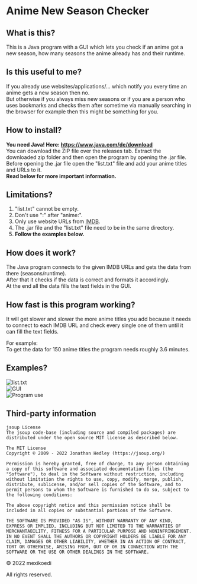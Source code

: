 # Anime New Season Checker

## What is this?
This is a Java program with a GUI which lets you check if an anime got a new season, how many seasons the anime already has and their runtime.

## Is this useful to me?
If you already use websites/applications/... which notify you every time an anime gets a new season then no. <br>
But otherwise if you always miss new seasons or if you are a person who uses bookmarks and checks them after sometime via manually searching in the browser for example then this might be something for you.

## How to install?
**You need Java! Here: https://www.java.com/de/download** <br>
You can download the ZIP file over the releases tab. Extract the downloaded zip folder and then open the program by opening the .jar file. <br>
Before opening the .jar file open the "list.txt" file and add your anime titles and URLs to it. <br>
**Read below for more important information.**

## Limitations?
1) "list.txt" cannot be empty. <br>
2) Don't use ":" after "anime:". <br>
3) Only use website URLs from [IMDB](https://www.imdb.com). <br>
4) The .jar file and the "list.txt" file need to be in the same directory. <br>
5) **Follow the examples below.**

## How does it work?
The Java program connects to the given IMDB URLs and gets the data from there (seasons/runtime). <br> 
After that it checks if the data is correct and formats it accordingly. <br>
At the end all the data fills the text fields in the GUI.

## How fast is this program working?
It will get slower and slower the more anime titles you add because it needs to connect to each IMDB URL and check every single one of them until it can fill the text fields.

For example: <br>
To get the data for 150 anime titles the program needs roughly 3.6 minutes.

## Examples?
![list.txt](https://i.ibb.co/mDnLMdd/example1.png "list.txt") <br>
![GUI](https://i.ibb.co/R3qWfzN/example2.png "GUI") <br>
![Program use](https://i.ibb.co/12BkZJh/example3.png "Program use")

## Third-party information
```
jsoup License
The jsoup code-base (including source and compiled packages) are distributed under the open source MIT license as described below.

The MIT License
Copyright © 2009 - 2022 Jonathan Hedley (https://jsoup.org/)

Permission is hereby granted, free of charge, to any person obtaining a copy of this software and associated documentation files (the "Software"), to deal in the Software without restriction, including without limitation the rights to use, copy, modify, merge, publish, distribute, sublicense, and/or sell copies of the Software, and to permit persons to whom the Software is furnished to do so, subject to the following conditions:

The above copyright notice and this permission notice shall be included in all copies or substantial portions of the Software.

THE SOFTWARE IS PROVIDED "AS IS", WITHOUT WARRANTY OF ANY KIND, EXPRESS OR IMPLIED, INCLUDING BUT NOT LIMITED TO THE WARRANTIES OF MERCHANTABILITY, FITNESS FOR A PARTICULAR PURPOSE AND NONINFRINGEMENT. IN NO EVENT SHALL THE AUTHORS OR COPYRIGHT HOLDERS BE LIABLE FOR ANY CLAIM, DAMAGES OR OTHER LIABILITY, WHETHER IN AN ACTION OF CONTRACT, TORT OR OTHERWISE, ARISING FROM, OUT OF OR IN CONNECTION WITH THE SOFTWARE OR THE USE OR OTHER DEALINGS IN THE SOFTWARE.
```

© 2022 mexikoedi 

All rights reserved.
